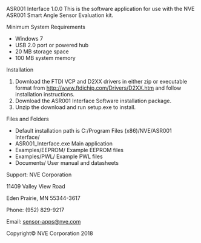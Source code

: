 ASR001 Interface 1.0.0
  This is the software application for use with the NVE ASR001 Smart Angle Sensor Evaluation kit.

Minimum System Requirements
-	Windows 7 
-	USB 2.0 port or powered hub
-	20 MB storage space
-	100 MB system memory	

Installation
1.	Download the FTDI VCP and D2XX drivers in either zip or executable format from http://www.ftdichip.com/Drivers/D2XX.htm and follow installation instructions.
2.	Download the ASR001 Interface Software installation package.
3.	Unzip the download and run setup.exe to install.  

Files and Folders
-	Default installation path is C:/Program Files (x86)/NVE/ASR001 Interface/
-	ASR001_Interface.exe 	 Main application
-	Examples/EEPROM/ 	 Example EEPROM files
-	Examples/PWL/ 	 Example PWL files
-	Documents/		 User manual and datasheets

Support:
  NVE Corporation
  
  11409 Valley View Road
  
  Eden Prairie, MN 55344-3617
  
  Phone: (952) 829-9217
  
  Email:   sensor-apps@nve.com

Copyright© NVE Corporation 2018

